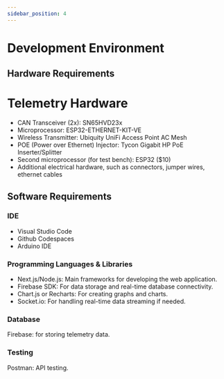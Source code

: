 ```yaml
---
sidebar_position: 4
---
```


# Development Environment

## Hardware Requirements
# Telemetry Hardware
- CAN Transceiver (2x): SN65HVD23x 
- Microprocessor: ESP32-ETHERNET-KIT-VE 
- Wireless Transmitter: Ubiquity UniFi Access Point AC Mesh 
- POE (Power over Ethernet) Injector: Tycon Gigabit HP PoE Inserter/Splitter 
- Second microprocessor (for test bench): ESP32 ($10)
- Additional electrical hardware, such as connectors, jumper wires, ethernet cables

## Software Requirements
### IDE
- Visual Studio Code  
- Github Codespaces  
- Arduino IDE    
### Programming Languages & Libraries    
- Next.js/Node.js:      Main frameworks for developing the web application.  
- Firebase SDK:         For data storage and real-time database connectivity.  
- Chart.js or Recharts: For creating graphs and charts.  
- Socket.io:            For handling real-time data streaming if needed.
### Database
Firebase: for storing telemetry data. 
### Testing    
Postman: API testing.    
